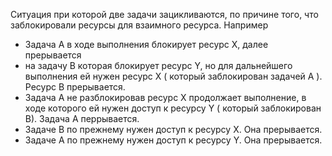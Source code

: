 Ситуация при которой две задачи зацикливаются, по причине того, что заблокировали ресурсы для взаимного ресурса.
Например
- Задача А в ходе выполнения блокирует ресурс Х, далее прерывается
- на задачу B которая блокирует ресурс Y, но для дальнейшего выполнения ей нужен ресурс X ( который заблокирован задачей А ). Ресурс B прерывается.
- Задача А не разблокировав ресурс X продолжает выполнение, в ходе которого ей нужен доступ к ресурсу Y ( который заблокирован B). Задача A перрывается.
- Задаче B по прежнему нужен доступ к ресурсу X. Она прерывается.
- Задаче A по прежнему нужен доступ к ресурсу Y. Она прерывается.
